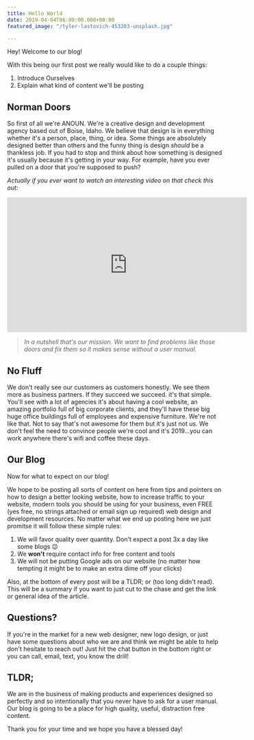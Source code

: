 ```yaml
---
title: Hello World
date: 2019-04-04T06:00:00.000+00:00
featured_image: "/tyler-lastovich-453203-unsplash.jpg"

---
```

Hey! Welcome to our blog!

With this being our first post we really would like to do a couple things:

1. Introduce Ourselves
2. Explain what kind of content we'll be posting

## Norman Doors

So first of all we're <span class="anoun-title">ANOUN</span>. We're a creative design and development agency based out of Boise, Idaho. We believe that design is in everything whether it's a person, place, thing, or idea. Some things are absolutely designed better than others and the funny thing is design _should_ be a thankless job. If you had to stop and think about how something is designed it's usually because it's getting in your way. For example, have you ever pulled on a door that you're supposed to push?

_Actually if you ever want to watch an interesting video on that check this out:_

<iframe width="560" height="315" src="https://www.youtube.com/embed/yY96hTb8WgI" frameborder="0" allow="accelerometer; autoplay; encrypted-media; gyroscope; picture-in-picture" allowfullscreen></iframe>

> _In a nutshell that's our mission. We want to find problems like those doors and fix them so it makes sense without a user manual._

## No Fluff

We don't really see our customers as customers honestly. We see them more as business partners. If they succeed we succeed. it's that simple. You'll see with a lot of agencies it's about having a cool website, an amazing portfolio full of big corporate clients, and they'll have these big huge office buildings full of employees and expensive furniture. We're not like that. Not to say that's not awesome for them but it's just not us. We don't feel the need to convince people we're cool and it's 2019...you can work anywhere there's wifi and coffee these days.

## Our Blog

Now for what to expect on our blog!

We hope to be posting all sorts of content on here from tips and pointers on how to design a better looking website, how to increase traffic to your website, modern tools you should be using for your business, even FREE (yes free, no strings attached or email sign up required) web design and development resources. No matter what we end up posting here we just promitse it will follow these simple rules:

1. We will favor quality over quantity. Don't expect a post 3x a day like some blogs 😉
2. We **won't** require contact info for free content and tools
3. We will not be putting Google ads on our website (no matter how tempting it might be to make an extra dime off your clicks)

Also, at the bottom of every post will be a TLDR; or (too long didn't read). This will be a summary if you want to just cut to the chase and get the link or general idea of the article.

## Questions?

If you're in the market for a new web designer, new logo design, or just have some questions about who we are and think we might be able to help don't hesitate to reach out! Just hit the chat button in the bottom right or you can call, email, text, you know the drill!

## TLDR;

We are in the business of making products and experiences designed so perfectly and so intentionally that you never have to ask for a user manual. Our blog is going to be a place for high quality, useful, distraction free content.

Thank you for your time and we hope you have a blessed day!